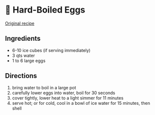 # 🥚 Hard-Boiled Eggs

[Original
recipe](https://www.seriouseats.com/recipes/2009/10/perfect-boiled-eggs-recipe.html)

## Ingredients

- 6-10 ice cubes (if serving immediately)
- 3 qts water
- 1 to 6 large eggs

## Directions

1. bring water to boil in a large pot
2. carefully lower eggs into water, boil for 30 seconds
3. cover tightly, lower heat to a light simmer for 11 minutes
4. serve hot; or for cold, cool in a bowl of ice water for 15 minutes, then
   shell
